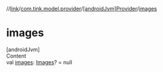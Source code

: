 //[link](../../index.md)/[com.tink.model.provider](../index.md)/[[androidJvm]Provider](index.md)/[images](images.md)



# images  
[androidJvm]  
Content  
val [images](images.md): [Images](../../com.tink.model/[android-jvm]-images/index.md)? = null  



